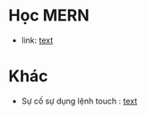 # Học MERN
- link: [text](https://mindxschool.gitbook.io/full-stack-web)
# Khác
- Sự cố sự dụng lệnh touch <file-name>: [text](https://stackoverflow.com/questions/36126269/touch-is-not-recognized-as-an-internal-or-external-command-operable-program-o)